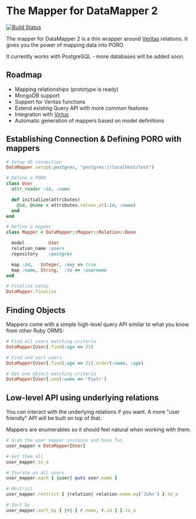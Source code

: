 # The Mapper for DataMapper 2

[![Build Status](https://secure.travis-ci.org/solnic/dm-mapper.png)](http://travis-ci.org/solnic/dm-mapper)

The mapper for DataMapper 2 is a thin wrapper around [Veritas](https://github.com/dkubb/veritas)
relations. It gives you the power of mapping data into PORO.

It currently works with PostgreSQL - more databases will be added soon.

## Roadmap

 * Mapping relationships (prototype is ready)
 * MongoDB support
 * Support for Veritas functions
 * Extend existing Query API with more common features
 * Integration with [Virtus](https://github.com/solnic/virtus)
 * Automatic generation of mappers based on model definitions

## Establishing Connection & Defining PORO with mappers

``` ruby
# Setup db connection
DataMapper.setup(:postgres, "postgres://localhost/test")

# Define a PORO
class User
  attr_reader :id, :name

  def initialize(attributes)
    @id, @name = attributes.values_at(:id, :name)
  end
end

# Define a mapper
class Mapper < DataMapper::Mapper::Relation::Base

  model         User
  relation_name :users
  repository    :postgres

  map :id,   Integer, :key => true
  map :name, String,  :to => :username
end

# Finalize setup
DataMapper.finalize
```

## Finding Objects

Mappers come with a simple high-level query API similar to what you know from other Ruby ORMS:

```ruby
# Find all users matching criteria
DataMapper[User].find(:age => 21)

# Find and sort users
DataMapper[User].find(:age => 21).order(:name, :age)

# Get one object matching criteria
DataMapper[User].one(:name => 'Piotr')
```

## Low-level API using underlying relations

You can interact with the underlying relations if you want. A more "user friendly"
API will be built on top of that.

Mappers are enumerables so it should feel natural when working with them.

```ruby
# Grab the user mapper instance and have fun
user_mapper = DataMapper[User]

# Get them all
user_mapper.to_a

# Iterate on all users
user_mapper.each { |user| puts user.name }

# Restrict
user_mapper.restrict { |relation| relation.name.eq('John') }.to_a

# Sort by
user_mapper.sort_by { |r| [ r.name, r.id ] }.to_a
```
